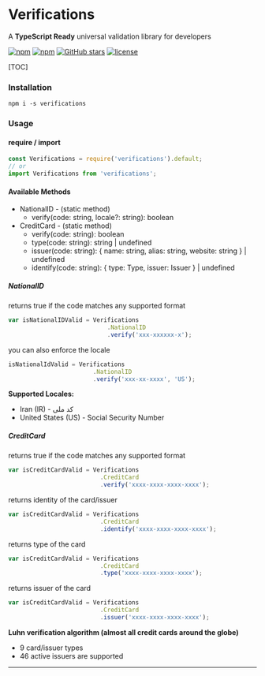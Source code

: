 # Verifications

A **TypeScript Ready** universal validation library for developers

[![npm](https://img.shields.io/npm/v/verifications.svg)](https://www.npmjs.com/package/verifications)
[![npm](https://img.shields.io/npm/dm/verifications.svg)](https://www.npmjs.com/package/verifications)
[![GitHub stars](https://img.shields.io/github/stars/ardalanamini/verifications.svg)](https://github.com/ardalanamini/verifications/stargazers)
[![license](https://img.shields.io/github/license/ardalanamini/verifications.svg)](https://github.com/ardalanamini/verifications/blob/master/LICENSE)

[TOC]

### Installation

`npm i -s verifications`

### Usage

#### require / import

```javascript
const Verifications = require('verifications').default;
// or
import Verifications from 'verifications';
```

#### Available Methods

- NationalID - (static method)
  - verify(code: string, locale?: string): boolean
- CreditCard - (static method)
  - verify(code: string): boolean
  - type(code: string): string | undefined
  - issuer(code: string): { name: string, alias: string, website: string } | undefined
  - identify(code: string): { type: Type, issuer: Issuer } | undefined

##### NationalID

returns true if the code matches any supported format

```javascript
var isNationalIDValid = Verifications
							.NationalID
							.verify('xxx-xxxxxx-x');
```

you can also enforce the locale

```javascript
isNationalIdValid = Verifications
						.NationalID
						.verify('xxx-xx-xxxx', 'US');
```

**Supported Locales:**

- Iran (IR) - کد ملی
- United States (US) - Social Security Number

##### CreditCard

returns true if the code matches any supported format

```javascript
var isCreditCardValid = Verifications
                          .CreditCard
                          .verify('xxxx-xxxx-xxxx-xxxx');
```

returns identity of the card/issuer

```javascript
var isCreditCardValid = Verifications
                          .CreditCard
                          .identify('xxxx-xxxx-xxxx-xxxx');
```

returns type of the card

```javascript
var isCreditCardValid = Verifications
                          .CreditCard
                          .type('xxxx-xxxx-xxxx-xxxx');
```

returns issuer of the card

```javascript
var isCreditCardValid = Verifications
                          .CreditCard
                          .issuer('xxxx-xxxx-xxxx-xxxx');
```

**Luhn verification algorithm (almost all credit cards around the globe)**

- 9 card/issuer types
- 46 active issuers are supported

*****
